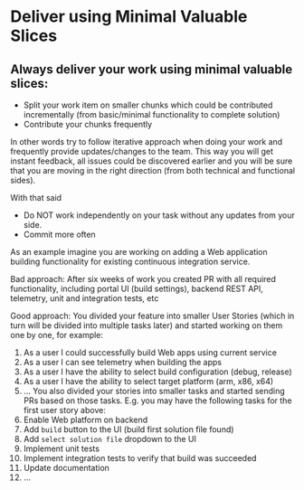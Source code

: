 # Deliver using Minimal Valuable Slices

## Always deliver your work using minimal valuable slices:
* Split your work item on smaller chunks which could be contributed incrementally (from
basic/minimal functionality to complete solution)
* Contribute your chunks frequently

In other words try to follow iterative approach when doing your work and frequently provide updates/changes to the team. This way you will get instant feedback, all issues could be discovered earlier and you will be sure that you are moving in the right direction (from both technical and functional sides).

With that said
* Do NOT work independently on your task without any updates from your side.
* Commit more often

As an example imagine you are working on adding a Web application building functionality for existing continuous integration service.

Bad approach:
After six weeks of work you created PR with all required functionality, including portal UI (build settings), backend REST API, telemetry, unit and integration tests, etc

Good approach:
You divided your feature into smaller User Stories (which in turn will be divided into multiple tasks later) and started working on them one by one, for example:
1. As a user I could successfully build Web apps using current service
2. As a user I can see telemetry when building the apps
3. As a user I have the ability to select build configuration (debug, release)
4. As a user I have the ability to select target platform (arm, x86, x64)
5. ...
You also divided your stories into smaller tasks and started sending PRs based on those tasks. E.g. you may have the following tasks for the first user story above:
1. Enable Web platform on backend
2. Add `build` button to the UI (build first solution file found)
3. Add `select solution file` dropdown to the UI
4. Implement unit tests
5. Implement integration tests to verify that build was succeeded
6. Update documentation
7. ...
